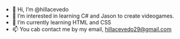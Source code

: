 - 👋 Hi, I’m @hillacevedo
- 👀 I’m interested in learning C# and Jason to create videogames.
- 🌱 I’m currently learning HTML and CSS
- 📫 You cab contact me by my email, hillacevedo29@gmail.com
